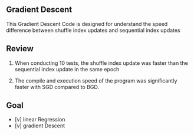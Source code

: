 ## Gradient Descent
This Gradient Descent Code is designed for understand the speed difference between shuffle index updates and sequential index updates

## Review
1. When conducting 10 tests, the shuffle index update was faster than the sequential index update in the same epoch

2. The compile and execution speed of the program was significantly faster with SGD compared to BGD.

## Goal
- [v] linear Regression
- [v] gradient Descent